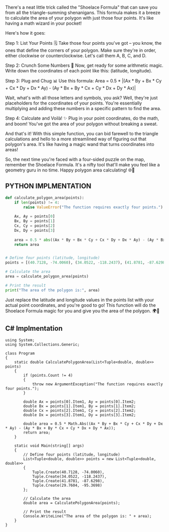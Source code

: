 There's a neat little trick called the "Shoelace Formula" that can save you from all the triangle-summing shenanigans. This formula makes it a breeze to calculate the area of your polygon with just those four points. It's like having a math wizard in your pocket!

Here's how it goes:

Step 1: List Your Points 🗒️
Take those four points you've got – you know, the ones that define the corners of your polygon. Make sure they're in order, either clockwise or counterclockwise. Let's call them A, B, C, and D.

Step 2: Crunch Some Numbers 🧮
Now, get ready for some arithmetic magic. Write down the coordinates of each point like this: (latitude, longitude).

Step 3: Plug and Chug 📊
Use this formula: Area = 0.5 * |(Ax * By + Bx * Cy + Cx * Dy + Dx * Ay) - (Ay * Bx + By * Cx + Cy * Dx + Dy * Ax)|

Wait, what's with all those letters and symbols, you ask? Well, they're just placeholders for the coordinates of your points. You're essentially multiplying and adding these numbers in a specific pattern to find the area.

Step 4: Calculate and Voilà! ✨
Plug in your point coordinates, do the math, and boom! You've got the area of your polygon without breaking a sweat.

And that's it! With this simple function, you can bid farewell to the triangle calculations and hello to a more streamlined way of figuring out that polygon's area. It's like having a magic wand that turns coordinates into areas!

So, the next time you're faced with a four-sided puzzle on the map, remember the Shoelace Formula. It's a nifty tool that'll make you feel like a geometry guru in no time. Happy polygon area calculating! 🌐📏

## PYTHON IMPLMENTATION

```py
def calculate_polygon_area(points):
    if len(points) != 4:
        raise ValueError("The function requires exactly four points.")
    
    Ax, Ay = points[0]
    Bx, By = points[1]
    Cx, Cy = points[2]
    Dx, Dy = points[3]
    
    area = 0.5 * abs((Ax * By + Bx * Cy + Cx * Dy + Dx * Ay) - (Ay * Bx + By * Cx + Cy * Dx + Dy * Ax))
    return area


# Define four points (latitude, longitude)
points = [(40.7128, -74.0060), (34.0522, -118.2437), (41.8781, -87.6298), (29.7604, -95.3698)]

# Calculate the area
area = calculate_polygon_area(points)

# Print the result
print("The area of the polygon is:", area)
```

Just replace the latitude and longitude values in the points list with your actual point coordinates, and you're good to go! This function will do the Shoelace Formula magic for you and give you the area of the polygon. 🌍🔢

## C# Implmentation

```
using System;
using System.Collections.Generic;

class Program
{
    static double CalculatePolygonArea(List<Tuple<double, double>> points)
    {
        if (points.Count != 4)
        {
            throw new ArgumentException("The function requires exactly four points.");
        }
        
        double Ax = points[0].Item1, Ay = points[0].Item2;
        double Bx = points[1].Item1, By = points[1].Item2;
        double Cx = points[2].Item1, Cy = points[2].Item2;
        double Dx = points[3].Item1, Dy = points[3].Item2;
        
        double area = 0.5 * Math.Abs((Ax * By + Bx * Cy + Cx * Dy + Dx * Ay) - (Ay * Bx + By * Cx + Cy * Dx + Dy * Ax));
        return area;
    }
    
    static void Main(string[] args)
    {
        // Define four points (latitude, longitude)
        List<Tuple<double, double>> points = new List<Tuple<double, double>>
        {
            Tuple.Create(40.7128, -74.0060),
            Tuple.Create(34.0522, -118.2437),
            Tuple.Create(41.8781, -87.6298),
            Tuple.Create(29.7604, -95.3698)
        };

        // Calculate the area
        double area = CalculatePolygonArea(points);

        // Print the result
        Console.WriteLine("The area of the polygon is: " + area);
    }
}
```


